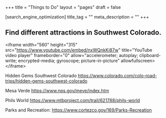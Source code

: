 +++
title = "Things to Do"
layout = "pages"
draft = false

[search_engine_optimization]
title_tag = ""
meta_description = ""
+++

## Find different attractions in Southwest Colorado.

&lt;iframe width="560" height="315" src="https://www.youtube.com/embed/nxWQnkKi87w" title="YouTube video player" frameborder="0" allow="accelerometer; autoplay; clipboard-write; encrypted-media; gyroscope; picture-in-picture" allowfullscreen&gt;&lt;/iframe&gt;

Hidden Gems Southwest Colorado <!-- raw HTML omitted --> <!-- raw HTML omitted --> <!-- raw HTML omitted --> <!-- raw HTML omitted --><a target="_blank" rel="noopener" href="https://www.colorado.com/colo-road-trips/hidden-gems-southwest-colorado">https://www.colorado.com/colo-road-trips/hidden-gems-southwest-colorado</a><!-- raw HTML omitted --> <!-- raw HTML omitted -->

Mesa Verde <!-- raw HTML omitted --> <!-- raw HTML omitted --> <!-- raw HTML omitted --> <!-- raw HTML omitted --><a target="_blank" rel="noopener" href="https://www.nps.gov/meve/index.htm">https://www.nps.gov/meve/index.htm</a><!-- raw HTML omitted --> <!-- raw HTML omitted -->

Phils World <!-- raw HTML omitted --> <!-- raw HTML omitted --> <!-- raw HTML omitted --> <!-- raw HTML omitted --><a target="_blank" rel="noopener" href="https://www.mtbproject.com/trail/621788/phils-world">https://www.mtbproject.com/trail/621788/phils-world</a><!-- raw HTML omitted --> <!-- raw HTML omitted -->

Parks and Recreation: https://www.cortezco.gov/169/Parks-Recreation
